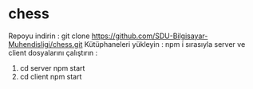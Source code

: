 # chess

Repoyu indirin : git clone https://github.com/SDU-Bilgisayar-Muhendisligi/chess.git
Kütüphaneleri yükleyin : npm i
sırasıyla server ve client dosyalarını çalıştırın : 
1. cd server npm start
2. cd client  npm start


